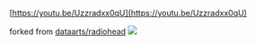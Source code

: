 [https://youtu.be/Uzzradxx0qU](https://youtu.be/Uzzradxx0qU)

forked from [dataarts/radiohead](https://github.com/dataarts/radiohead)
![](https://github.com/dataarts/radiohead/blob/master/HoC_image_grid.png?raw=true)


